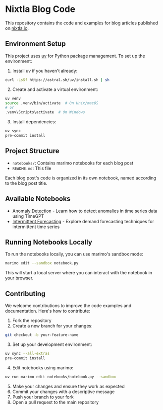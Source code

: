 # Nixtla Blog Code

This repository contains the code and examples for blog articles published on [nixtla.io](https://nixtla.io).

## Environment Setup

This project uses [uv](https://github.com/astral-sh/uv) for Python package management. To set up the environment:

1. Install uv if you haven't already:
```bash
curl -LsSf https://astral.sh/uv/install.sh | sh
```

2. Create and activate a virtual environment:

```bash
uv venv
source .venv/bin/activate  # On Unix/macOS
# or
.venv\Scripts\activate  # On Windows
```

3. Install dependencies:

```bash
uv sync
pre-commit install
```

## Project Structure

- `notebooks/`: Contains marimo notebooks for each blog post
- `README.md`: This file

Each blog post's code is organized in its own notebook, named according to the blog post title.

## Available Notebooks

- [Anomaly Detection](https://khuyentran1401.github.io/nixtla_blogs/anomaly_detection.html) - Learn how to detect anomalies in time series data using TimeGPT
- [Intermittent Forecasting](https://khuyentran1401.github.io/nixtla_blogs/intermittent_forecasting.html) - Explore demand forecasting techniques for intermittent time series

## Running Notebooks Locally

To run the notebooks locally, you can use marimo's sandbox mode:

```bash
marimo edit --sandbox notebook.py
```

This will start a local server where you can interact with the notebook in your browser.

## Contributing

We welcome contributions to improve the code examples and documentation. Here's how to contribute:

1. Fork the repository
2. Create a new branch for your changes:
```bash
git checkout -b your-feature-name
```
3. Set up your development environment:
```bash
uv sync --all-extras
pre-commit install
```
4. Edit notebooks using marimo:
```bash
uv run marimo edit notebooks/notebook.py --sandbox
```
5. Make your changes and ensure they work as expected
6. Commit your changes with a descriptive message
7. Push your branch to your fork
8. Open a pull request to the main repository
